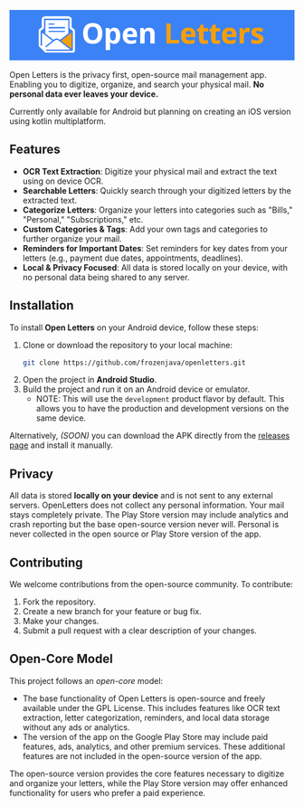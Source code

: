 ![Open Letters](.assets/open-letters-banner.png)

Open Letters is the privacy first, open-source mail management app. Enabling you to digitize, organize, and search your physical mail.
**No personal data ever leaves your device.**

Currently only available for Android but planning on creating an iOS version using kotlin multiplatform.

## Features
- **OCR Text Extraction**: Digitize your physical mail and extract the text using on device OCR.
- **Searchable Letters**: Quickly search through your digitized letters by the extracted text.
- **Categorize Letters**: Organize your letters into categories such as "Bills," "Personal," "Subscriptions," etc.
- **Custom Categories & Tags**: Add your own tags and categories to further organize your mail.
- **Reminders for Important Dates**: Set reminders for key dates from your letters (e.g., payment due dates, appointments, deadlines).
- **Local & Privacy Focused**: All data is stored locally on your device, with no personal data being shared to any server.

## Installation
To install **Open Letters** on your Android device, follow these steps:

1. Clone or download the repository to your local machine:
   ```bash
   git clone https://github.com/frozenjava/openletters.git
   ```
2. Open the project in **Android Studio**.
3. Build the project and run it on an Android device or emulator.
   - NOTE: This will use the `development` product flavor by default. This allows you to have the production and development versions on the same device.

Alternatively, *(SOON)* you can download the APK directly from the [releases page](https://github.com/frozenjava/open-letters/releases) and install it manually.

## Privacy
All data is stored **locally on your device** and is not sent to any external servers. OpenLetters does not collect any personal information. Your mail stays completely private.
The Play Store version may include analytics and crash reporting but the base open-source version never will. Personal is never collected in the open source or Play Store version of the app.

## Contributing
We welcome contributions from the open-source community. To contribute:

1. Fork the repository.
2. Create a new branch for your feature or bug fix.
3. Make your changes.
4. Submit a pull request with a clear description of your changes.

## Open-Core Model
This project follows an *open-core* model:

- The base functionality of Open Letters is open-source and freely available under the GPL License. This includes features like OCR text extraction, letter categorization, reminders, and local data storage without any ads or analytics.
- The version of the app on the Google Play Store may include paid features, ads, analytics, and other premium services. These additional features are not included in the open-source version of the app.

The open-source version provides the core features necessary to digitize and organize your letters, while the Play Store version may offer enhanced functionality for users who prefer a paid experience.
